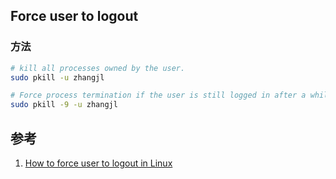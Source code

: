 ﻿## Force user to logout

### 方法

```bash
# kill all processes owned by the user.
sudo pkill -u zhangjl

# Force process termination if the user is still logged in after a while.
sudo pkill -9 -u zhangjl
```





## 参考
1. [How to force user to logout in Linux](https://www.simplified.guide/linux/user-force-logout)

